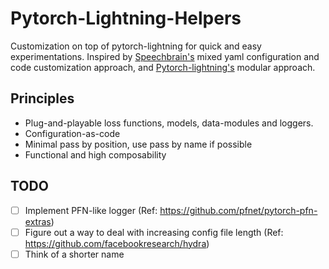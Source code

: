 # Pytorch-Lightning-Helpers
Customization on top of pytorch-lightning for quick and easy experimentations. Inspired by [Speechbrain's](https://github.com/speechbrain/speechbrain) mixed yaml configuration and code customization approach, and [Pytorch-lightning's](https://github.com/PyTorchLightning/pytorch-lightning) modular approach.

## Principles
- Plug-and-playable loss functions, models, data-modules and loggers.
- Configuration-as-code
- Minimal pass by position, use pass by name if possible
- Functional and high composability

## TODO 
- [ ] Implement PFN-like logger (Ref: https://github.com/pfnet/pytorch-pfn-extras)
- [ ] Figure out a way to deal with increasing config file length (Ref: https://github.com/facebookresearch/hydra)
- [ ] Think of a shorter name
